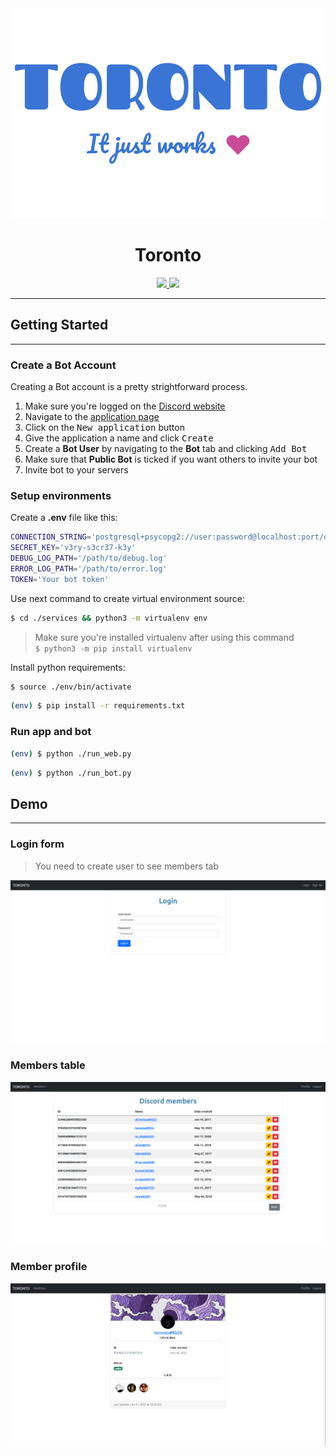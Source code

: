 <div align="center">
    <img src='./docs/images/logo.jpg'>
    <h1>Toronto</h1>
    <a href='https://github.com/romankravchuk/toronto/releases'>
        <img src='https://img.shields.io/badge/VERSION-1.0-informational?style=for-the-badge&labelColor=000'>
    </a>
    <a href='https://github.com/romankravchuk/toronto/LICENSE.md'>
        <img src='https://img.shields.io/badge/LICENSE-MIT-ff69b4?style=for-the-badge&labelColor=000'>
    </a>
</div>

---

## Getting Started

---

### Create a Bot Account

Creating a Bot account is a pretty strightforward process.

1. Make sure you're logged on the [Discord website]([https://](https://discord.com/))
2. Navigate to the [application page](https://discord.com/developers/applications)
3. Click on the <kbd>New application</kbd> button
4. Give the application a name and click <kbd>Create</kbd>
5. Create a **Bot User** by navigating to the **Bot** tab and clicking <kbd>Add Bot</kbd>
6. Make sure that **Public Bot** is ticked if you want others to invite your bot
7. Invite bot to your servers

### Setup environments

Create a **.env** file like this:

```bash
CONNECTION_STRING='postgresql+psycopg2://user:password@localhost:port/dbname'
SECRET_KEY='v3ry-s3cr37-k3y'
DEBUG_LOG_PATH='/path/to/debug.log'
ERROR_LOG_PATH='/path/to/error.log'
TOKEN='Your bot token'
```

Use next command to create virtual environment source:

```bash
$ cd ./services && python3 -m virtualenv env
```

> Make sure you're installed virtualenv after using this command  
> `$ python3 -m pip install virtualenv`

Install python requirements:

```bash
$ source ./env/bin/activate
```

```bash
(env) $ pip install -r requirements.txt
```

### Run app and bot

```bash
(env) $ python ./run_web.py
```

```bash
(env) $ python ./run_bot.py
```

## Demo

---

### Login form

> You need to create user to see members tab  

![login form](./docs/images/login.png)

### Members table

![members table](./docs/images/members.png)

### Member profile

![member profile](./docs/images/member-profile.png)